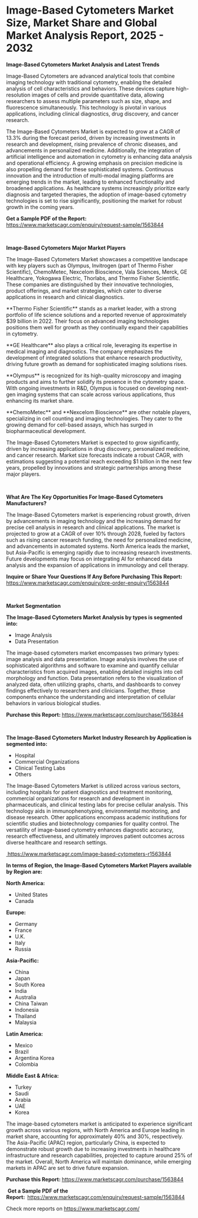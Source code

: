 <p><h1>Image-Based Cytometers Market Size, Market Share and Global Market Analysis Report, 2025 - 2032</h1></p><p><strong>Image-Based Cytometers Market Analysis and Latest Trends</strong></p>
<p><p>Image-Based Cytometers are advanced analytical tools that combine imaging technology with traditional cytometry, enabling the detailed analysis of cell characteristics and behaviors. These devices capture high-resolution images of cells and provide quantitative data, allowing researchers to assess multiple parameters such as size, shape, and fluorescence simultaneously. This technology is pivotal in various applications, including clinical diagnostics, drug discovery, and cancer research.</p><p>The Image-Based Cytometers Market is expected to grow at a CAGR of 13.3% during the forecast period, driven by increasing investments in research and development, rising prevalence of chronic diseases, and advancements in personalized medicine. Additionally, the integration of artificial intelligence and automation in cytometry is enhancing data analysis and operational efficiency. A growing emphasis on precision medicine is also propelling demand for these sophisticated systems. Continuous innovation and the introduction of multi-modal imaging platforms are emerging trends in the market, leading to enhanced functionality and broadened applications. As healthcare systems increasingly prioritize early diagnosis and targeted therapies, the adoption of image-based cytometry technologies is set to rise significantly, positioning the market for robust growth in the coming years.</p></p>
<p><strong>Get a Sample PDF of the Report:&nbsp;</strong> <a href="https://www.marketscagr.com/enquiry/request-sample/1563844?utm_campaign=2660&utm_medium=2&utm_source=Github&utm_content=ia&utm_term=05032025&utm_id=image-based-cytometers">https://www.marketscagr.com/enquiry/request-sample/1563844</a></p>
<p>&nbsp;</p>
<p><strong>Image-Based Cytometers Major Market Players</strong></p>
<p><p>The Image-Based Cytometers Market showcases a competitive landscape with key players such as Olympus, Invitrogen (part of Thermo Fisher Scientific), ChemoMetec, Nexcelom Bioscience, Vala Sciences, Merck, GE Healthcare, Yokogawa Electric, Thorlabs, and Thermo Fisher Scientific. These companies are distinguished by their innovative technologies, product offerings, and market strategies, which cater to diverse applications in research and clinical diagnostics.</p><p>**Thermo Fisher Scientific** stands as a market leader, with a strong portfolio of life science solutions and a reported revenue of approximately $39 billion in 2022. Their focus on advanced imaging technologies positions them well for growth as they continually expand their capabilities in cytometry.</p><p>**GE Healthcare** also plays a critical role, leveraging its expertise in medical imaging and diagnostics. The company emphasizes the development of integrated solutions that enhance research productivity, driving future growth as demand for sophisticated imaging solutions rises.</p><p>**Olympus** is recognized for its high-quality microscopy and imaging products and aims to further solidify its presence in the cytometry space. With ongoing investments in R&D, Olympus is focused on developing next-gen imaging systems that can scale across various applications, thus enhancing its market share.</p><p>**ChemoMetec** and **Nexcelom Bioscience** are other notable players, specializing in cell counting and imaging technologies. They cater to the growing demand for cell-based assays, which has surged in biopharmaceutical development.</p><p>The Image-Based Cytometers Market is expected to grow significantly, driven by increasing applications in drug discovery, personalized medicine, and cancer research. Market size forecasts indicate a robust CAGR, with estimations suggesting a potential reach exceeding $1 billion in the next few years, propelled by innovations and strategic partnerships among these major players.</p></p>
<p>&nbsp;</p>
<p><strong>What Are The Key Opportunities For Image-Based Cytometers Manufacturers?</strong></p>
<p><p>The Image-Based Cytometers market is experiencing robust growth, driven by advancements in imaging technology and the increasing demand for precise cell analysis in research and clinical applications. The market is projected to grow at a CAGR of over 10% through 2028, fueled by factors such as rising cancer research funding, the need for personalized medicine, and advancements in automated systems. North America leads the market, but Asia-Pacific is emerging rapidly due to increasing research investments. Future developments may focus on integrating AI for enhanced data analysis and the expansion of applications in immunology and cell therapy.</p></p>
<p><strong>Inquire or Share Your Questions If Any Before Purchasing This Report:</strong> <a href="https://www.marketscagr.com/enquiry/pre-order-enquiry/1563844?utm_campaign=2660&utm_medium=2&utm_source=Github&utm_content=ia&utm_term=05032025&utm_id=image-based-cytometers">https://www.marketscagr.com/enquiry/pre-order-enquiry/1563844</a></p>
<p>&nbsp;</p>
<p><strong>Market Segmentation</strong></p>
<p><strong>The Image-Based Cytometers Market Analysis by types is segmented into:</strong></p>
<p><ul><li>Image Analysis</li><li>Data Presentation</li></ul></p>
<p><p>The image-based cytometers market encompasses two primary types: image analysis and data presentation. Image analysis involves the use of sophisticated algorithms and software to examine and quantify cellular characteristics from acquired images, enabling detailed insights into cell morphology and function. Data presentation refers to the visualization of analyzed data, often utilizing graphs, charts, and dashboards to convey findings effectively to researchers and clinicians. Together, these components enhance the understanding and interpretation of cellular behaviors in various biological studies.</p></p>
<p><strong>Purchase this Report:&nbsp;</strong><a href="https://www.marketscagr.com/purchase/1563844?utm_campaign=2660&utm_medium=2&utm_source=Github&utm_content=ia&utm_term=05032025&utm_id=image-based-cytometers">https://www.marketscagr.com/purchase/1563844</a></p>
<p>&nbsp;</p>
<p><strong>The Image-Based Cytometers Market Industry Research by Application is segmented into:</strong></p>
<p><ul><li>Hospital</li><li>Commercial Organizations</li><li>Clinical Testing Labs</li><li>Others</li></ul></p>
<p><p>The Image-Based Cytometers Market is utilized across various sectors, including hospitals for patient diagnostics and treatment monitoring, commercial organizations for research and development in pharmaceuticals, and clinical testing labs for precise cellular analysis. This technology aids in immunophenotyping, environmental monitoring, and disease research. Other applications encompass academic institutions for scientific studies and biotechnology companies for quality control. The versatility of image-based cytometry enhances diagnostic accuracy, research effectiveness, and ultimately improves patient outcomes across diverse healthcare and research settings.</p></p>
<p><a href="https://www.marketscagr.com/image-based-cytometers-r1563844?utm_campaign=2660&utm_medium=2&utm_source=Github&utm_content=ia&utm_term=05032025&utm_id=image-based-cytometers">&nbsp;https://www.marketscagr.com/image-based-cytometers-r1563844</a></p>
<p><strong>In terms of Region, the Image-Based Cytometers Market Players available by Region are:</strong></p>
<p>
    <p> <strong> North America: </strong>
        <ul>
            <li>United States</li>
            <li>Canada</li>
        </ul>
        </p> 
    <p> <strong> Europe: </strong>
        <ul>
            <li>Germany</li>
            <li>France</li>
            <li>U.K.</li>
            <li>Italy</li>
            <li>Russia</li>
        </ul>
        </p> 
    <p> <strong> Asia-Pacific: </strong>
        <ul>
            <li>China</li>
            <li>Japan</li>
            <li>South Korea</li>
            <li>India</li>
            <li>Australia</li>
            <li>China Taiwan</li>
            <li>Indonesia</li>
            <li>Thailand</li>
            <li>Malaysia</li>
        </ul>
        </p> 
    <p> <strong> Latin America: </strong>
        <ul>
            <li>Mexico</li>
            <li>Brazil</li>
            <li>Argentina Korea</li>
            <li>Colombia</li>
        </ul>
        </p> 
    <p> <strong> Middle East & Africa: </strong>
        <ul>
            <li>Turkey</li>
            <li>Saudi</li>
            <li>Arabia</li>
            <li>UAE</li>
            <li>Korea</li>
        </ul>
    </p>
    </p>
<p><p>The image-based cytometers market is anticipated to experience significant growth across various regions, with North America and Europe leading in market share, accounting for approximately 40% and 30%, respectively. The Asia-Pacific (APAC) region, particularly China, is expected to demonstrate robust growth due to increasing investments in healthcare infrastructure and research capabilities, projected to capture around 25% of the market. Overall, North America will maintain dominance, while emerging markets in APAC are set to drive future expansion.</p></p>
<p><strong>Purchase this Report: </strong><a href="https://www.marketscagr.com/purchase/1563844?utm_campaign=2660&utm_medium=2&utm_source=Github&utm_content=ia&utm_term=05032025&utm_id=image-based-cytometers">https://www.marketscagr.com/purchase/1563844</a></p>
<p>&nbsp;<strong>Get a Sample PDF of the Report:&nbsp;&nbsp;</strong><a href="https://www.marketscagr.com/enquiry/request-sample/1563844?utm_campaign=2660&utm_medium=2&utm_source=Github&utm_content=ia&utm_term=05032025&utm_id=image-based-cytometers">https://www.marketscagr.com/enquiry/request-sample/1563844</a></p>
<p><strong></strong></p>
<p>Check more reports on <a href="https://www.marketscagr.com/?utm_campaign=2660&utm_medium=2&utm_source=Github&utm_content=ia&utm_term=05032025&utm_id=image-based-cytometers">https://www.marketscagr.com/</a></p>